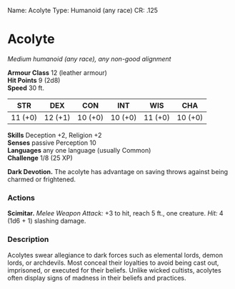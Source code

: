 Name: Acolyte
Type: Humanoid (any race)
CR: .125

# Acolyte 
_Medium humanoid (any race), any non-good alignment_

**Armour Class** 12 (leather armour)    
**Hit Points** 9 (2d8)    
**Speed** 30 ft. 

| STR     | DEX     | CON     | INT     | WIS     | CHA     |
|---------|---------|---------|---------|---------|---------|
| 11 (+0) | 12 (+1) | 10 (+0) | 10 (+0) | 11 (+0) | 10 (+0) |   

**Skills** Deception +2, Religion +2    
**Senses** passive Perception 10    
**Languages** any one language (usually Common)    
**Challenge** 1/8 (25 XP) 

**Dark Devotion.** The acolyte has advantage on saving throws against being charmed or frightened. 

### Actions 
**Scimitar.** _Melee Weapon Attack:_ +3 to hit, reach 5 ft., one creature. _Hit:_ 4 (1d6 + 1) slashing damage. 

### Description
Acolytes swear allegiance to dark forces such as elemental lords, demon lords, or archdevils. Most conceal their loyalties to avoid being cast out, imprisoned, or executed for their beliefs. Unlike wicked cultists, acolytes often display signs of madness in their beliefs and practices.